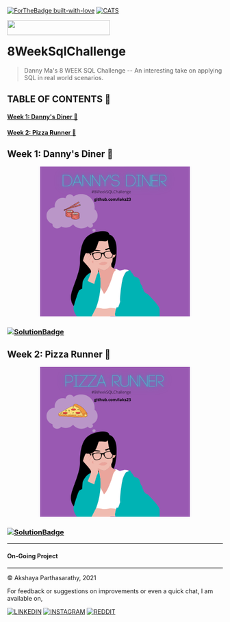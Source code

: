 
[![ForTheBadge built-with-love](http://ForTheBadge.com/images/badges/built-with-love.svg)](https://GitHub.com/Naereen/)        [![CATS](https://forthebadge.com/images/badges/contains-cat-gifs.svg)]()

<img align="left" width="240" height="35" src="https://img.shields.io/badge/Microsoft%20SQL%20Server-CC2927?style=for-the-badge&logo=microsoft%20sql%20server&logoColor=white"> 

<br>


# 8WeekSqlChallenge
> Danny Ma's 8 WEEK SQL Challenge -- An interesting take on applying SQL in real world scenarios. 

  


## TABLE OF CONTENTS 📖

####  [Week 1: Danny's Diner 🍜](#danny's-diner)

####  [Week 2: Pizza Runner 🛵](#pizza-runner)







## Week 1: Danny's Diner 🍜 <a name="danny's-diner"></a>

<p align="center">
  <img width="350" height="350" src="https://github.com/iaks23/8WeekSqlChallenge/blob/main/img/dd.png">
</p>


### [![SolutionBadge](https://img.shields.io/badge/View-Solutions-blueviolet?style=for-the-badge&logo=GITHUB)](https://github.com/iaks23/8WeekSqlChallenge/tree/main/Week%201%20-%20Danny's%20Diner)

## Week 2: Pizza Runner 🛵 <a name="pizza-runner"></a>

<p align="center">
  <img width="350" height="350" src="https://github.com/iaks23/8WeekSqlChallenge/blob/main/img/pizza.png">
</p>

### [![SolutionBadge](https://img.shields.io/badge/View-Solutions-blueviolet?style=for-the-badge&logo=GITHUB)](https://github.com/iaks23/8WeekSqlChallenge/tree/main/Week%202%20-%20Pizza%20Runner)

-----------------

#### On-Going Project

-----------------

© Akshaya Parthasarathy, 2021

For feedback or suggestions on improvements or even a quick chat, I am available on,

[![LINKEDIN](https://img.shields.io/badge/LinkedIn-0077B5?style=for-the-badge&logo=linkedin&logoColor=white)](https://www.linkedin.com/in/akshaya-parthasarathy23)
[![INSTAGRAM](https://img.shields.io/badge/Instagram-E4405F?style=for-the-badge&logo=instagram&logoColor=white)](https://www.instagram.com/aks_sarathy/)
[![REDDIT](https://img.shields.io/badge/Reddit-FF4500?style=for-the-badge&logo=reddit&logoColor=white)](https://www.reddit.com/user/longstoryshort_)

